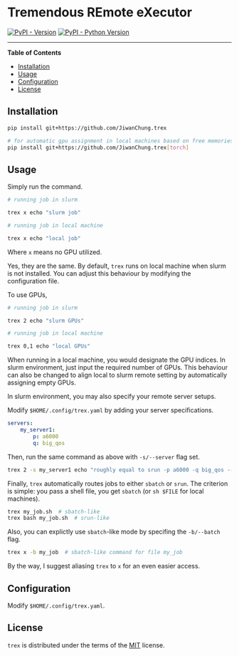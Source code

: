 # Tremendous REmote eXecutor

[![PyPI - Version](https://img.shields.io/pypi/v/trex.svg)](https://pypi.org/project/trex)
[![PyPI - Python Version](https://img.shields.io/pypi/pyversions/trex.svg)](https://pypi.org/project/trex)

-----

**Table of Contents**

- [Installation](#installation)
- [Usage](#usage)
- [Configuration](#configuration)
- [License](#license)

## Installation

```bash
pip install git+https://github.com/JiwanChung.trex

# for automatic gpu assignment in local machines based on free memories
pip install git+https://github.com/JiwanChung.trex[torch]
```

## Usage

Simply run the command.

```bash
# running job in slurm

trex x echo "slurm job"

# running job in local machine

trex x echo "local job"
```

Where `x` means no GPU utilized.

Yes, they are the same. By default, `trex` runs on local machine when slurm is not installed.
You can adjust this behaviour by modifying the configuration file.

To use GPUs,

```bash
# running job in slurm

trex 2 echo "slurm GPUs"

# running job in local machine

trex 0,1 echo "local GPUs"
```

When running in a local machine, you would designate the GPU indices. In slurm environment, just input the required number of GPUs.
This behaviour can also be changed to align local to slurm remote setting by automatically assigning empty GPUs.

In slurm environment, you may also specify your remote server setups.

Modify `$HOME/.config/trex.yaml` by adding your server specifications.

```yaml
servers:
    my_server1:
        p: a6000
        q: big_qos
```

Then, run the same command as above with `-s/--server` flag set.

```bash
trex 2 -s my_server1 echo "roughly equal to srun -p a6000 -q big_qos --gres=gpu:2 echo"
```

Finally, `trex` automatically routes jobs to either `sbatch` or `srun`.
The criterion is simple: you pass a shell file, you get `sbatch` (or `sh $FILE` for local machines).

```bash
trex my_job.sh  # sbatch-like
trex bash my_job.sh  # srun-like
```

Also, you can explictly use `sbatch`-like mode by specifing the `-b/--batch` flag.

```bash
trex x -b my_job  # sbatch-like command for file my_job
```

By the way, I suggest aliasing `trex` to `x` for an even easier access.

## Configuration

Modify `$HOME/.config/trex.yaml`.

## License

`trex` is distributed under the terms of the [MIT](https://spdx.org/licenses/MIT.html) license.

